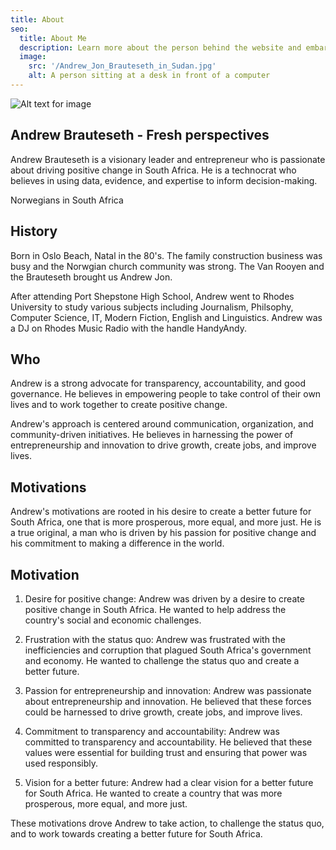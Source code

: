 ```yaml
---
title: About
seo:
  title: About Me
  description: Learn more about the person behind the website and embark on a journey of inspiration and shared experiences.
  image:
    src: '/Andrew_Jon_Brauteseth_in_Sudan.jpg'
    alt: A person sitting at a desk in front of a computer
---
```


![Alt text for image](/Andrew_Jon_Brauteseth_in_Sudan.jpg)

## Andrew Brauteseth - Fresh perspectives

Andrew Brauteseth is a visionary leader and entrepreneur who is passionate about driving positive change in South Africa. He is a technocrat who believes in using data, evidence, and expertise to inform decision-making.

Norwegians in South Africa

## History

Born in Oslo Beach, Natal in the 80's. The family construction business was busy and the Norwgian church community was strong. The Van Rooyen and the Brauteseth brought us Andrew Jon. 

After attending Port Shepstone High School, Andrew went to Rhodes University to study various subjects including Journalism, Philsophy, Computer Science, IT, Modern Fiction, English and Linguistics. Andrew was a DJ on Rhodes Music Radio with the handle HandyAndy.

## Who

Andrew is a strong advocate for transparency, accountability, and good governance. He believes in empowering people to take control of their own lives and to work together to create positive change.

Andrew's approach is centered around communication, organization, and community-driven initiatives. He believes in harnessing the power of entrepreneurship and innovation to drive growth, create jobs, and improve lives.

## Motivations

Andrew's motivations are rooted in his desire to create a better future for South Africa, one that is more prosperous, more equal, and more just. He is a true original, a man who is driven by his passion for positive change and his commitment to making a difference in the world.

## Motivation

1. Desire for positive change: Andrew was driven by a desire to create positive change in South Africa. He wanted to help address the country's social and economic challenges.

2. Frustration with the status quo: Andrew was frustrated with the inefficiencies and corruption that plagued South Africa's government and economy. He wanted to challenge the status quo and create a better future.

3. Passion for entrepreneurship and innovation: Andrew was passionate about entrepreneurship and innovation. He believed that these forces could be harnessed to drive growth, create jobs, and improve lives.

4. Commitment to transparency and accountability: Andrew was committed to transparency and accountability. He believed that these values were essential for building trust and ensuring that power was used responsibly.

5. Vision for a better future: Andrew had a clear vision for a better future for South Africa. He wanted to create a country that was more prosperous, more equal, and more just.

These motivations drove Andrew to take action, to challenge the status quo, and to work towards creating a better future for South Africa.